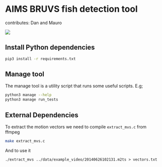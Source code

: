 # AIMS BRUVS fish detection tool
contributes: Dan and Mauro 

![](fish.gif)

## Install Python dependencies

```bash
pip3 install -r requirements.txt

```

## Manage tool

The manage tool is a utility script that runs some useful scripts. E.g;

```bash
python3 manage --help
python3 manage run_tests
```


## External Dependencies

To extract the motion vectors we need to compile `extract_mvs.c` from ffmpeg

```bash
make extract_mvs.c
```

And to use it
```
./extract_mvs ../data/example_video/20140626102131.m2ts > vectors.txt

```
